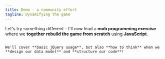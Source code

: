 ```yaml
---
title: Demo - a community effort
tagline: Dynamifying the game
---
```


Let's try something different - I'll now lead a **mob programming exercise** where we **together rebuild the game from scratch** using **JavaScript**.

~~~

We'll cover **basic jQuery usage**, but also **how to think** when we **design our data model** and **structure our code**!
